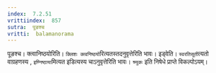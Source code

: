 ```yaml
---
index:  7.2.51
vrittiindex:  857
sutra:  पूङश्च
vritti:  balamanorama 
---
```


पूङश्च। क्त्वानिष्ठयोरिति। `क्लिशः क्त्वनिष्ठयो`रित्यतस्तदनुवृत्तेरिति भावः। इड्वेति। `स्वरतिसूती`त्यतो वाग्रहणस्य , `इण्निष्ठाया`मित्यत इडित्यस्य चाऽनुवृत्तेरिति भावः। `श्र्युकः` इति निषेधे प्राप्ते विकल्पोऽयम्। 

